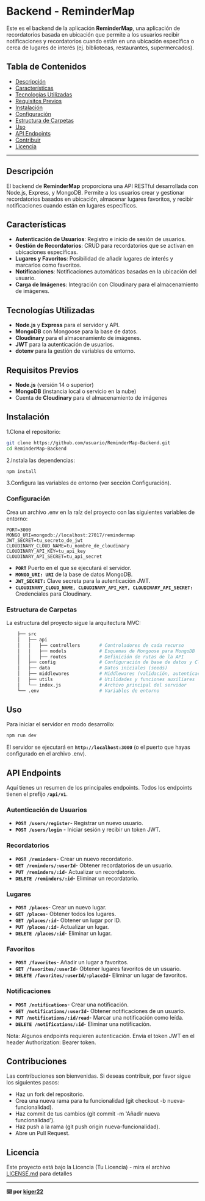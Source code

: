 # Backend - ReminderMap

Este es el backend de la aplicación **ReminderMap**, una aplicación de recordatorios basada en ubicación que permite a los usuarios recibir notificaciones y recordatorios cuando están en una ubicación específica o cerca de lugares de interés (ej. bibliotecas, restaurantes, supermercados).

## Tabla de Contenidos

- [Descripción](#descripción)
- [Características](#características)
- [Tecnologías Utilizadas](#tecnologías-utilizadas)
- [Requisitos Previos](#requisitos-previos)
- [Instalación](#instalación)
- [Configuración](#configuración)
- [Estructura de Carpetas](#estructura-de-carpetas)
- [Uso](#uso)
- [API Endpoints](#api-endpoints)
- [Contribuir](#contribuir)
- [Licencia](#licencia)

---

## Descripción

El backend de **ReminderMap** proporciona una API RESTful desarrollada con Node.js, Express, y MongoDB. Permite a los usuarios crear y gestionar recordatorios basados en ubicación, almacenar lugares favoritos, y recibir notificaciones cuando están en lugares específicos.

## Características

- **Autenticación de Usuarios**: Registro e inicio de sesión de usuarios.
- **Gestión de Recordatorios**: CRUD para recordatorios que se activan en ubicaciones específicas.
- **Lugares y Favoritos**: Posibilidad de añadir lugares de interés y marcarlos como favoritos.
- **Notificaciones**: Notificaciones automáticas basadas en la ubicación del usuario.
- **Carga de Imágenes**: Integración con Cloudinary para el almacenamiento de imágenes.
  
## Tecnologías Utilizadas

- **Node.js** y **Express** para el servidor y API.
- **MongoDB** con Mongoose para la base de datos.
- **Cloudinary** para el almacenamiento de imágenes.
- **JWT** para la autenticación de usuarios.
- **dotenv** para la gestión de variables de entorno.

## Requisitos Previos

- **Node.js** (versión 14 o superior)
- **MongoDB** (instancia local o servicio en la nube)
- Cuenta de **Cloudinary** para el almacenamiento de imágenes

## Instalación

1.Clona el repositorio:

```bash
git clone https://github.com/usuario/ReminderMap-Backend.git
cd ReminderMap-Backend
   ```

2.Instala las dependencias:

```bash
npm install
```

3.Configura las variables de entorno (ver sección Configuración).

### Configuración

Crea un archivo .env en la raíz del proyecto con las siguientes variables de entorno:

```plaintext
PORT=3000
MONGO_URI=mongodb://localhost:27017/remindermap
JWT_SECRET=tu_secreto_de_jwt
CLOUDINARY_CLOUD_NAME=tu_nombre_de_cloudinary
CLOUDINARY_API_KEY=tu_api_key
CLOUDINARY_API_SECRET=tu_api_secret
```

- **`PORT`** Puerto en el que se ejecutará el servidor.
- **`MONGO_URI: URI`** de la base de datos MongoDB.
- **`JWT_SECRET:`** Clave secreta para la autenticación JWT.
- **`CLOUDINARY_CLOUD_NAME, CLOUDINARY_API_KEY, CLOUDINARY_API_SECRET:`** Credenciales para Cloudinary.

### Estructura de Carpetas

La estructura del proyecto sigue la arquitectura MVC:

```bash
    ├── src
    │   ├── api
    │   │   ├── controllers       # Controladores de cada recurso
    │   │   ├── models            # Esquemas de Mongoose para MongoDB
    │   │   ├── routes            # Definición de rutas de la API
    │   ├── config                # Configuración de base de datos y Cloudinary
    │   ├── data                  # Datos iniciales (seeds)
    │   ├── middlewares           # Middlewares (validación, autenticación, etc.)
    │   ├── utils                 # Utilidades y funciones auxiliares
    │   └── index.js              # Archivo principal del servidor
    └── .env                      # Variables de entorno
```

## Uso

Para iniciar el servidor en modo desarrollo:

```bash
npm run dev
```

El servidor se ejecutará en  **`http://localhost:3000`** (o el puerto que hayas configurado en el archivo .env).

## API Endpoints

Aquí tienes un resumen de los principales endpoints. Todos los endpoints tienen el prefijo **`/api/v1`**.

### Autenticación de Usuarios

- **`POST /users/register`**- Registrar un nuevo usuario.
- **`POST /users/login`** - Iniciar sesión y recibir un token JWT.

### Recordatorios

- **`POST /reminders`**- Crear un nuevo recordatorio.
- **`GET /reminders/:userId`**- Obtener recordatorios de un usuario.
- **`PUT /reminders/:id`**- Actualizar un recordatorio.
- **`DELETE /reminders/:id`**- Eliminar un recordatorio.

### Lugares

- **`POST /places`**- Crear un nuevo lugar.
- **`GET /places`**- Obtener todos los lugares.
- **`GET /places/:id`**- Obtener un lugar por ID.
- **`PUT /places/:id`**- Actualizar un lugar.
- **`DELETE /places/:id`**- Eliminar un lugar.

### Favoritos

- **`POST /favorites`**- Añadir un lugar a favoritos.
- **`GET /favorites/:userId`**- Obtener lugares favoritos de un usuario.
- **`DELETE /favorites/:userId/:placeId`**- Eliminar un lugar de favoritos.

### Notificaciones

- **`POST /notifications`**- Crear una notificación.
- **`GET /notifications/:userId`**- Obtener notificaciones de un usuario.
- **`PUT /notifications/:id/read`**- Marcar una notificación como leída.
- **`DELETE /notifications/:id`**- Eliminar una notificación.

Nota: Algunos endpoints requieren autenticación. Envía el token JWT en el header Authorization: Bearer token.

## Contribuciones

Las contribuciones son bienvenidas. Si deseas contribuir, por favor sigue los siguientes pasos:

- Haz un fork del repositorio.
- Crea una nueva rama para tu funcionalidad (git checkout -b nueva-funcionalidad).
- Haz commit de tus cambios (git commit -m 'Añadir nueva funcionalidad').
- Haz push a la rama (git push origin nueva-funcionalidad).
- Abre un Pull Request.

## Licencia

Este proyecto está bajo la Licencia (Tu Licencia) - mira el archivo [LICENSE.md](LICENSE.md) para detalles

---------

**⌨️ por [kiger22](https://github.com/Kiger22)**
